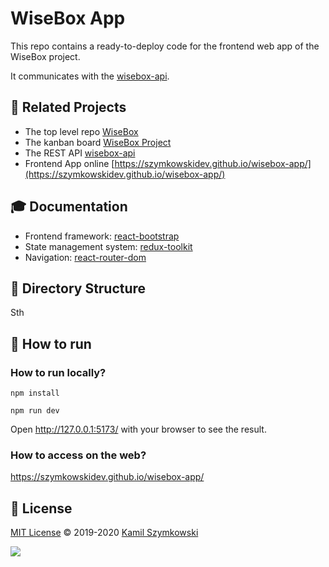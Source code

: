 # WiseBox App

This repo contains a ready-to-deploy code for the frontend web app of the WiseBox project.

It communicates with the [wisebox-api](https://github.com/SzymkowskiDev/wisebox-api).

## 🔗 Related Projects

- The top level repo [WiseBox](https://github.com/SzymkowskiDev/WiseBox)
- The kanban board [WiseBox Project](https://github.com/users/SzymkowskiDev/projects/7/views/1)
- The REST API [wisebox-api](https://github.com/SzymkowskiDev/wisebox-api)
- Frontend App online [https://szymkowskidev.github.io/wisebox-app/](https://szymkowskidev.github.io/wisebox-app/)

## 🎓 Documentation

- Frontend framework: [react-bootstrap](https://react-bootstrap.github.io/getting-started/introduction)
- State management system: [redux-toolkit](https://redux-toolkit.js.org/rtk-query/overview)
- Navigation: [react-router-dom](https://v5.reactrouter.com/web/guides/quick-start)

## 📂 Directory Structure

Sth

## 🚀 How to run

### How to run locally?

`npm install`

`npm run dev`

Open http://127.0.0.1:5173/ with your browser to see the result.

### How to access on the web?

https://szymkowskidev.github.io/wisebox-app/

## 📄 License

[MIT License](https://choosealicense.com/licenses/mit/) ©️ 2019-2020 [Kamil Szymkowski](https://github.com/SzymkowskiDev "Get in touch!")

[![](https://img.shields.io/badge/license-MIT-green?style=plastic)](https://choosealicense.com/licenses/mit/)
